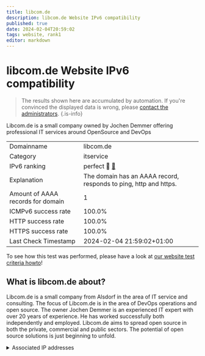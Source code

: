 ```yaml
---
title: libcom.de
description: libcom.de Website IPv6 compatibility
published: true
date: 2024-02-04T20:59:02
tags: website, rank1
editor: markdown
---
```


# libcom.de Website IPv6 compatibility

> The results shown here are accumulated by automation. If you're convinced the displayed data is wrong, please [contact the administrators](/howto/chat). 
{.is-info}

Libcom.de is a small company owned by Jochen Demmer offering professional IT services around OpenSource and DevOps


|   |   |
| - | - |
| Domainname | libcom.de
| Category | itservice |
| IPv6 ranking | perfect :1st_place_medal: [🔗](/howto/ranking) |
| Explanation | The domain has an AAAA record, responds to ping, http and https. |
| Amount of AAAA records for domain | 1 |
| ICMPv6 success rate | 100.0%|
| HTTP success rate | 100.0% |
| HTTPS success rate | 100.0% |
| Last Check Timestamp | 2024-02-04 21:59:02+01:00 |

To see how this test was performed, please have a look at [our website test criteria howto](/howto/testcriteria/website)!


## What is libcom.de about?
Libcom.de is a small company from Alsdorf in the area of IT service and consulting. The focus of Libcom.de is in the area of DevOps operations and open source.
The owner Jochen Demmer is an experienced IT expert with over 20 years of experience. He has worked successfully both independently and employed.
Libcom.de aims to spread open source in both the private, commercial and public sectors. The potential of open source solutions is just beginning to unfold.



<details>
<summary>Associated IP addresses</summary>

2001:4dd0:28d4:5000::18

</details>
